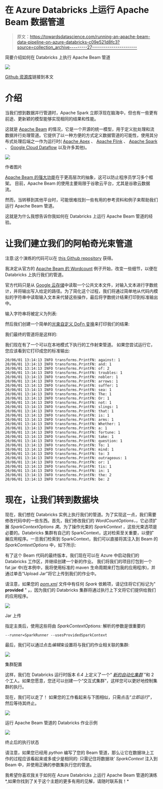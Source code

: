 # 在 Azure Databricks 上运行 Apache Beam 数据管道

> 原文：<https://towardsdatascience.com/running-an-apache-beam-data-pipeline-on-azure-databricks-c09e521d8fc3?source=collection_archive---------27----------------------->

简要介绍如何在 Databricks 上执行 Apache Beam 管道

![](img/8197d1a21603e67066751832db3fb57b.png)

[Github 资源库](https://github.com/Stefn93/BeamOnDatabricks)链接到本文

# 介绍

当我们想到数据并行管道时，Apache Spark 立即浮现在脑海中，但也有一些更有前途、更新颖的模型能够实现相同的结果和性能。

这就是 [Apache Beam](https://beam.apache.org/get-started/beam-overview/) 的情况，它是一个开源的统一模型，用于定义批处理和流数据并行处理管道。它提供了以一种方便的方式定义数据管道的可能性，使用其分布式处理后端之一作为运行时( [Apache Apex](https://apex.apache.org/) 、 [Apache Flink](https://flink.apache.org/) 、 [Apache Spark](http://spark.apache.org/) 、 [Google Cloud Dataflow](https://cloud.google.com/dataflow) 以及许多其他)。

![](img/b618d6a2254ccc36434fb6b940c6852f.png)

作者图片

[Apache Beam 的强大功能](https://beam.apache.org/documentation/runners/capability-matrix/)在于更高层次的抽象，这可以防止程序员学习多个框架。
目前，Apache Beam 的使用主要局限于谷歌云平台，尤其是谷歌云数据流。

然而，当转移到其他平台时，可能很难找到一些有用的参考资料和例子来帮助我们运行 Apache Beam 管道。

这就是为什么我想告诉你我如何在 Databricks 上运行 Apache Beam 管道的经验。

# 让我们建立我们的阿帕奇光束管道

注意:这个演练的代码可以在 [this Github repository](https://github.com/Stefn93/BeamOnDatabricks) 获得。

我决定从官方的 [Apache Beam 的 Wordcount](https://github.com/apache/beam/blob/master/runners/spark/src/main/java/org/apache/beam/runners/spark/examples/WordCount.java) 例子开始，改变一些细节，以便在 Databricks 上执行我们的管道。

官方代码只是从 [Google 云存储](https://cloud.google.com/storage)中读取一个公共文本文件，对输入文本进行字数统计，并将输出写入给定的路径。为了简化这个过程，我们将通过简单地从代码内模拟的字符串中读取输入文本来代替这些操作，最后将字数统计结果打印到标准输出中。

输入字符串将被定义为列表:

然后我们创建一个简单的[光束自定义 DoFn 变换](https://beam.apache.org/documentation/programming-guide/#core-beam-transforms)来打印我们的结果:

我们最终的管道将是这样的:

我们现在有了一个可以在本地模式下执行的工作射束管道。
如果您尝试运行它，您应该看到它打印成您的标准输出:

```
20/06/01 13:14:13 INFO transforms.PrintFN: against: 1
20/06/01 13:14:13 INFO transforms.PrintFN: and: 1
20/06/01 13:14:13 INFO transforms.PrintFN: of: 2
20/06/01 13:14:13 INFO transforms.PrintFN: troubles: 1
20/06/01 13:14:13 INFO transforms.PrintFN: nobler: 1
20/06/01 13:14:13 INFO transforms.PrintFN: arrows: 1
20/06/01 13:14:13 INFO transforms.PrintFN: suffer: 1
20/06/01 13:14:13 INFO transforms.PrintFN: sea: 1
20/06/01 13:14:13 INFO transforms.PrintFN: The: 1
20/06/01 13:14:13 INFO transforms.PrintFN: Or: 1
20/06/01 13:14:13 INFO transforms.PrintFN: not: 1
20/06/01 13:14:13 INFO transforms.PrintFN: slings: 1
20/06/01 13:14:13 INFO transforms.PrintFN: that: 1
20/06/01 13:14:13 INFO transforms.PrintFN: is: 1
20/06/01 13:14:13 INFO transforms.PrintFN: arms: 1
20/06/01 13:14:13 INFO transforms.PrintFN: Whether: 1
20/06/01 13:14:13 INFO transforms.PrintFN: a: 1
20/06/01 13:14:13 INFO transforms.PrintFN: fortune: 1
20/06/01 13:14:13 INFO transforms.PrintFN: take: 1
20/06/01 13:14:13 INFO transforms.PrintFN: question: 1
20/06/01 13:14:13 INFO transforms.PrintFN: To: 1
20/06/01 13:14:13 INFO transforms.PrintFN: mind: 1
20/06/01 13:14:13 INFO transforms.PrintFN: to: 3
20/06/01 13:14:13 INFO transforms.PrintFN: outrageous: 1
20/06/01 13:14:13 INFO transforms.PrintFN: or: 1
20/06/01 13:14:13 INFO transforms.PrintFN: tis: 1
20/06/01 13:14:13 INFO transforms.PrintFN: in: 1
20/06/01 13:14:13 INFO transforms.PrintFN: the: 2
20/06/01 13:14:13 INFO transforms.PrintFN: be: 2
```

# 现在，让我们转到数据块

现在，我们想在 Databricks 实例上执行我们的管道。为了实现这一点，我们需要修改代码中的一些东西。首先，我们修改我们的 *WordCountOptions，*，它必须扩展 *SparkContextOptions 类*。为了操作光束的 *SparkContext* ，这些光束选项是必要的。Databricks 集群有自己的 SparkContext，这对检索至关重要，以便扩展应用程序。一旦我们检索到 SparkContext，我们可以直接将其注入到 Beam 的 *SparkContextOptions* 中，如下所示:

有了这个 Beam 代码的最终版本，我们现在可以在 Azure 中启动我们的 Databricks 工作区，并继续创建一个新的作业。
我们将我们的项目打包到一个 fat jar 中(在本例中，我将使用标准的 maven 生命周期来打包我的应用程序)，并通过单击“Upload Jar”将它上传到我们的作业中。

请注意，如果您的 [*pom.xml*](https://github.com/Stefn93/BeamOnDatabricks/blob/master/pom.xml) 文件中有任何 *Spark* 依赖项，请记住将它们标记为" **provided** " **，**，因为我们的 Databricks 集群将通过执行上下文将它们提供给我们的应用程序。

![](img/1e248ab87ba6288f619c91134bba4c55.png)

Jar 上传

指定主类后，使用这些将由 *SparkContextOptions:* 解析的参数是很重要的

```
--runner=SparkRunner --usesProvidedSparkContext
```

最后，我们可以通过点击*编辑*来设置将与我们的作业相关联的集群:

![](img/0b70cc0dcbbe03c5a789955f86a50dba.png)

集群配置

这样，我们在 Databricks 运行时版本 *6.4* 上定义了一个“ [*新的自动化集群*](https://docs.microsoft.com/en-us/azure/databricks/clusters/) ”和 2 个工人。如果您愿意，您还可以创建一个“交互式集群”，这样您可以更好地控制集群的执行。

现在，我们可以走了！
如果您的工作看起来与下图相似，只需点击“*立即运行*”，然后等待其终止。

![](img/d780f83fa97e297d16629246ce7dbb4b.png)

运行 Apache Beam 管道的 Databricks 作业示例

![](img/9b72562dcd4ce9fe6f09da4156eba2eb.png)

终止后的执行状态

请注意，如果您已经用 *python* 编写了您的 Beam 管道，那么让它在数据块上工作的过程应该看起来或多或少是相同的:
只需记住将数据块' *SparkContext* 注入到 Beam 中，并使用正确的参数集执行您的管道。

我希望你喜欢我关于如何在 Azure Databricks 上运行 Apache Beam 管道的演练*,如果你找到了关于这个主题的更多有用的见解，请随时联系我！*